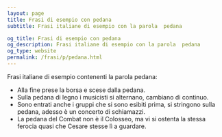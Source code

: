 ```yaml
---
layout: page
title: Frasi di esempio con pedana 
subtitle: Frasi italiane di esempio con la parola  pedana

og_title: Frasi di esempio con pedana 
og_description: Frasi italiane di esempio con la parola  pedana
og_type: website
permalink: /frasi/p/pedana.html
---
```


Frasi italiane di esempio contenenti la parola pedana:


- Alla fine prese la borsa e scese dalla pedana.
- Sulla pedana di legno i musicisti si alternano, cambiano di continuo.
- Sono entrati anche i gruppi che si sono esibiti prima, si stringono sulla pedana, adesso è un concerto di schiamazzi.
- La pedana del Combat non è il Colosseo, ma vi si ostenta la stessa ferocia quasi che Cesare stesse lì a guardare.
